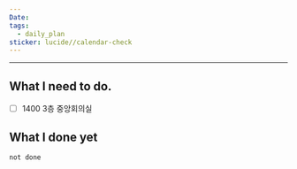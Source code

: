 ```yaml
---
Date: 
tags:
  - daily_plan
sticker: lucide//calendar-check
---
```

---
## What I need to do.

- [ ] 1400 3층 중앙회의실



## What I done yet
```tasks
not done
```
